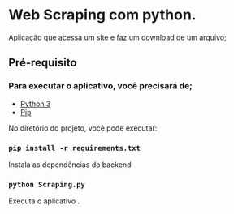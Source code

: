 # Web Scraping com python.

Aplicação que acessa um site e faz um download de um arquivo;


## Pré-requisito

### Para executar o aplicativo, você precisará de;

- [Python 3](https://www.python.org/)
- [Pip](https://pypi.org/project/pip/)

No diretório do projeto, você pode executar:

### `pip install -r requirements.txt `
Instala as dependências do backend

### `python Scraping.py`
Executa o aplicativo .
